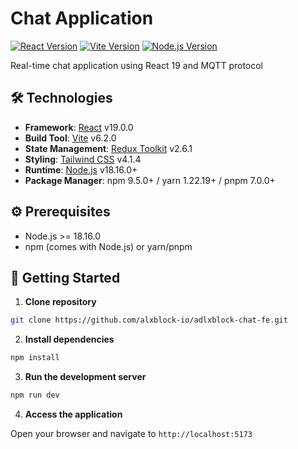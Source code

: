 # Chat Application

[![React Version](https://img.shields.io/badge/react-19.0.0-%2361DAFB?logo=react)](https://react.dev/)
[![Vite Version](https://img.shields.io/badge/vite-6.2.0-%646CFF?logo=vite)](https://vitejs.dev/)
[![Node.js Version](https://img.shields.io/badge/node-%3E%3D18.16.0-brightgreen?logo=node.js)](https://nodejs.org/)

Real-time chat application using React 19 and MQTT protocol

## 🛠 Technologies

- **Framework**: [React](https://react.dev/) v19.0.0
- **Build Tool**: [Vite](https://vitejs.dev/) v6.2.0
- **State Management**: [Redux Toolkit](https://redux-toolkit.js.org/) v2.6.1
- **Styling**: [Tailwind CSS](https://tailwindcss.com/) v4.1.4
- **Runtime**: [Node.js](https://nodejs.org/) v18.16.0+
- **Package Manager**: npm 9.5.0+ / yarn 1.22.19+ / pnpm 7.0.0+

## ⚙️ Prerequisites

- Node.js >= 18.16.0
- npm (comes with Node.js) or yarn/pnpm

## 🚀 Getting Started

1. **Clone repository**

```bash
git clone https://github.com/alxblock-io/adlxblock-chat-fe.git
```

2. **Install dependencies**

```bash
npm install
```

3. **Run the development server**

```bash
npm run dev
```

4. **Access the application**

Open your browser and navigate to `http://localhost:5173`
